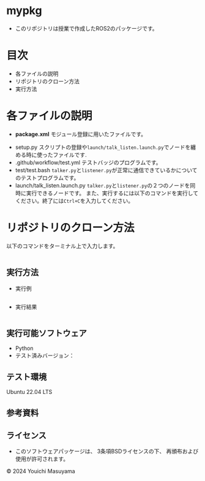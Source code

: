# mypkg
- このリポジトリは授業で作成したROS2のパッケージです。

# 目次
- 各ファイルの説明
- リポジトリのクローン方法
- 実行方法

# 各ファイルの説明
* **package.xml**
    モジュール登録に用いたファイルです。
- setup.py
    スクリプトの登録や```launch/talk_listen.launch.py```でノードを纏める時に使ったファイルです.
- .github/workflow/test.yml
    テストバッジのプログラムです。
- test/test.bash
    ```talker.py```と```listener.py```が正常に通信できているかについてのテストプログラムです。
- launch/talk_listen.launch.py
    ```talker.py```と```listener.py```の２つのノードを同時に実行できるノードです。
また、実行するには以下のコマンドを実行してください。終了には```Ctrl+C```を入力してください。
# リポジトリのクローン方法
以下のコマンドをターミナル上で入力します。
```

```
## 実行方法
- 実行例
```

```
- 実行結果
```

```
## 実行可能ソフトウェア
- Python
 - テスト済みバージョン：
## テスト環境
Ubuntu 22.04 LTS
## 参考資料

## ライセンス
- このソフトウェアパッケージは、 3条項BSDライセンスの下、 再頒布および使用が許可されます。


© 2024 Youichi Masuyama
